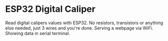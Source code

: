 # ESP32 Digital Caliper
Read digital calipers values with ESP32. No resistors, transistors or anything else needed, just 3 wires and you're done. Serving a webpage via WiFi. Showing data in serial terminal.
